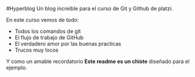 #Hyperblog
Un blog increible para el curso de Git y Github de platzi.

En este curso vemos de todo:
- Todos los comandos de git
- El flujo de trabajo de GitHub
- El verdadero amor por las buenas practicas
- Trucos muy locos

Y como un amable recordatorio **Este readme es un chiste** diseñado para el ejemplo.